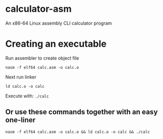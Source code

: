 # calculator-asm
An x86-64 Linux assembly CLI calculator program

# Creating an executable
Run assembler to create object file

```nasm -f elf64 calc.asm -o calc.o```

Next run linker

```ld calc.o -o calc```

Execute with: ```./calc```

## Or use these commands together with an easy one-liner
```nasm -f elf64 calc.asm -o calc.o && ld calc.o -o calc && ./calc```
